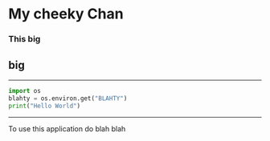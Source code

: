 # My cheeky Chan

### This big

## big

---

```py
import os
blahty = os.environ.get("BLAHTY")
print("Hello World")
```

---

To use this application do blah blah
